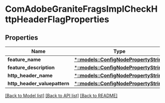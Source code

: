 # ComAdobeGraniteFragsImplCheckHttpHeaderFlagProperties

## Properties
Name | Type | Description | Notes
------------ | ------------- | ------------- | -------------
**feature_name** | [***::models::ConfigNodePropertyString**](configNodePropertyString.md) |  | [optional] 
**feature_description** | [***::models::ConfigNodePropertyString**](configNodePropertyString.md) |  | [optional] 
**http_header_name** | [***::models::ConfigNodePropertyString**](configNodePropertyString.md) |  | [optional] 
**http_header_valuepattern** | [***::models::ConfigNodePropertyString**](configNodePropertyString.md) |  | [optional] 

[[Back to Model list]](../README.md#documentation-for-models) [[Back to API list]](../README.md#documentation-for-api-endpoints) [[Back to README]](../README.md)


